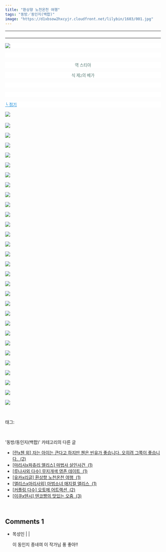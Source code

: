 ```yaml
---
title: "환상향 노천온천 여행"
tags: "동방／동인지(백합)"
image: "https://d1xbsow2hxcyjr.cloudfront.net/lilybin/1603/001.jpg"
---
```

<div class="article">
<div class="area_view">
<div><table border="0" style="border-collapse:collapse; background: white"><colgroup><col style="width:1045px"/></colgroup><tbody valign="top"><tr><td style="padding-top: 1px; padding-left: 1px; padding-bottom: 1px; padding-right: 1px" valign="bottom"> </td></tr></tbody></table></div><p style="text-align: justify; background: white"><img src="{{ site.imgserver10 }}/lilybin/1603/001.jpg"/><span style="color:#557a74; font-family:돋움; font-size:10pt">
</span></p><p style="text-align: justify; background: white"> 
 </p><p style="text-align: center; background: white"><span style="color:#557a74; font-family:돋움; font-size:10pt">역 스티아
</span></p><p style="text-align: center; background: white"><span style="color:#557a74; font-family:돋움; font-size:10pt">식 제2의 베가
</span></p><p style="text-align: justify; background: white"> 
 </p><p style="text-align: justify; background: white"> 
 </p><p style="text-align: justify; background: white"><a href="http://blog.naver.com/PostView.nhn?blogId=cjb0236&amp;logNo=150181402473&amp;parentCategoryNo=&amp;categoryNo=41&amp;viewDate=&amp;isShowPopularPosts=false&amp;from=postView"><span style="color:#0482d6; font-family:돋움; font-size:10pt; text-decoration:underline">└ 접기</span></a><span style="color:#557a74; font-family:돋움; font-size:10pt">
</span></p><p><img src="{{ site.imgserver10 }}/lilybin/1603/002.jpg"/><span style="color:#557a74; font-family:돋움; font-size:10pt"><br/><br/><img src="{{ site.imgserver10 }}/lilybin/1603/003.jpg"/><br/><br/><img src="{{ site.imgserver10 }}/lilybin/1603/004.jpg"/><br/><br/><img src="{{ site.imgserver10 }}/lilybin/1603/005.jpg"/><br/><br/><img src="{{ site.imgserver10 }}/lilybin/1603/006.jpg"/><br/><br/><img src="{{ site.imgserver10 }}/lilybin/1603/007.jpg"/><br/><br/><img src="{{ site.imgserver10 }}/lilybin/1603/008.jpg"/><br/><br/><img src="{{ site.imgserver10 }}/lilybin/1603/009.jpg"/><br/><br/><img src="{{ site.imgserver10 }}/lilybin/1603/010.jpg"/><br/><br/><img src="{{ site.imgserver10 }}/lilybin/1603/011.jpg"/><br/><br/><img src="{{ site.imgserver10 }}/lilybin/1603/012.jpg"/><br/><br/><img src="{{ site.imgserver10 }}/lilybin/1603/013.jpg"/><br/><br/><img src="{{ site.imgserver10 }}/lilybin/1603/014.jpg"/><br/><br/><img src="{{ site.imgserver10 }}/lilybin/1603/015.jpg"/><br/><br/><img src="{{ site.imgserver10 }}/lilybin/1603/016.jpg"/><br/><br/><img src="{{ site.imgserver10 }}/lilybin/1603/017.jpg"/><br/><br/><img src="{{ site.imgserver10 }}/lilybin/1603/018.jpg"/><br/><br/><img src="{{ site.imgserver10 }}/lilybin/1603/019.jpg"/><br/><br/><img src="{{ site.imgserver10 }}/lilybin/1603/020.jpg"/><br/><br/><img src="{{ site.imgserver10 }}/lilybin/1603/021.jpg"/><br/><br/><img src="{{ site.imgserver10 }}/lilybin/1603/022.jpg"/><br/><br/><img src="{{ site.imgserver10 }}/lilybin/1603/023.jpg"/><br/><br/><img src="{{ site.imgserver10 }}/lilybin/1603/024.jpg"/><br/><br/><img src="{{ site.imgserver10 }}/lilybin/1603/025.jpg"/><br/><br/><img src="{{ site.imgserver10 }}/lilybin/1603/026.jpg"/><br/><br/><img src="{{ site.imgserver10 }}/lilybin/1603/027.jpg"/><br/><br/><img src="{{ site.imgserver10 }}/lilybin/1603/028.jpg"/><br/><br/><img src="{{ site.imgserver10 }}/lilybin/1603/029.jpg"/><br/><br/><img src="{{ site.imgserver10 }}/lilybin/1603/030.jpg"/><br/><br/><img src="{{ site.imgserver10 }}/lilybin/1603/031.jpg"/></span></p>
</div></div><br/>
<div class="tagTrail">
<p>태그: </p>
<ul>
</ul>
</div><br/>
<div class="another">
<p>'동방/동인지(백합)' 카테고리의 다른 글</p>
<ul>
<li><a href="/lilybin_1606">
[란x첸 외] 자는 아이는 큰다고 하지만 첸은 빈유가 좋습니다. 오히려 그쪽이 좋습니다.  (2)
</a></li>
<li><a href="/lilybin_1605">
[마리사x파츄리,앨리스] 마법사 살인사건  (1)
</a></li>
<li><a href="/lilybin_1604">
[루나사외 다수] 무지개색 영존 데이트  (1)
</a></li>
<li><a href="/lilybin_1603">
[유카x리글] 환상향 노천온천 여행  (1)
</a></li>
<li><a href="/lilybin_1602">
[앨리스x마리사외] 마법소녀 매지컬 앨리스  (1)
</a></li>
<li><a href="/lilybin_1601">
[커플링 다수] 오토메 어트랙션  (2)
</a></li>
<li><a href="/lilybin_1600">
[이쿠x텐시] 텐코쨩의 맛있는 오줌  (3)
</a></li>
</ul>
</div><br/>
<div class="comment">
<h2 class="bold">Comments <span id="commentCount1603">1</span></h2>
<div style="clear:both;">
<div id="entry1603Comment" style="display:block">
<ul class="list_reply">
<li class="rp_general" id="comment12954942">
<div class="post-comment">
<div>
<span>
<i class="fa fa-user"></i>목성인 |
                                |
                               
</span>
<p>이 동인지 종네여 이 작가님 풍 좋아!!</p>

</div>
</div>
</li>
</ul>
</div>
</div>
</div><br/>
<br/>
<p id="refer"></p>
<br/>

